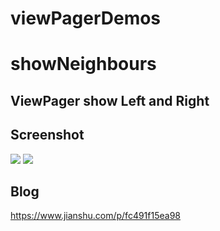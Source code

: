 # viewPagerDemos


# showNeighbours
## ViewPager show Left and Right

## Screenshot
![](https://media.giphy.com/media/Qu2M92z7jCDlccYM9P/giphy.gif)
![](https://media.giphy.com/media/QVyK6EoPmEZhCfqHqA/giphy.gif)
## Blog
https://www.jianshu.com/p/fc491f15ea98